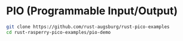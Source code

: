 # PIO (Programmable Input/Output)

```sh
git clone https://github.com/rust-augsburg/rust-pico-examples
cd rust-rasperry-pico-examples/pio-demo
```
